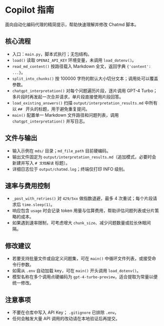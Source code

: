 # Copilot 指南

面向自动化编码代理的精简提示，帮助快速理解并修改 Chatmd 脚本。

## 核心流程
- 入口：`main.py`，脚本式执行；无包结构。
- `load()` 读取 `OPENAI_API_KEY` 环境变量，未调用 `load_dotenv()`。
- `read_md_content()` 按路径载入 Markdown 全文，返回字典 `{'content': ...}`。
- `split_into_chunks()` 按 100000 字符的默认大小切分文本；调用处可以覆盖参数。
- `chatgpt_interpretation()` 对每个问题遍历片段，逐片调用 GPT-4 Turbo；多片段时再发起一次合并请求，单片段直接使用片段回答。
- `load_existing_answers()` 扫描 `output/interpretation_results.md` 中所有以 `## ` 开头的标题，用于避免重复提问。
- `main()` 配置单一 Markdown 文件路径和问题列表，调用 `chatgpt_interpretation()` 并写日志。

## 文件与输出
- 输入示例在 `mds/` 目录；`md_file_path` 目前硬编码。
- 输出文件固定为 `output/interpretation_results.md`（追加模式，必要时会新建并写入 `# 文档解读` 标题）。
- 详细日志位于 `output/chatmd.log`；终端仅打印 INFO 级别。

## 速率与费用控制
- `_post_with_retries()` 对 `429/5xx` 做指数退避，最多 4 次重试；每个片段请求后 `time.sleep(1)`。
- 响应包含 `usage` 时会记录 token 用量与估算费用，帮助评估问题列表或分片策略的成本。
- 如果遇到速率限制，可考虑增大 `chunk_size`、减少问题数量或拉长休眠间隔。

## 修改建议
- 若要支持批量文件或自定义问题集，可在 `main()` 中循环文件列表，或接受命令行参数。
- 如需从 `.env` 自动加载 key，可在 `main()` 开头调用 `load_dotenv()`。
- 模型名称在多个调用点硬编码为 `gpt-4-turbo-preview`，适合提取为常量以便统一修改。

## 注意事项
- 不要在仓库中写入 API Key； `.gitignore` 已排除 `.env`。
- 任何会触发大量 API 调用的改动请在本地验证后再提交。
